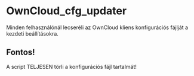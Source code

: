 # OwnCloud_cfg_updater

Minden felhasználónál lecseréli az OwnCloud kliens konfigurációs fájlját a kezdeti beállításokra.

## Fontos!
A script TELJESEN törli a konfigurációs fájl tartalmát!
